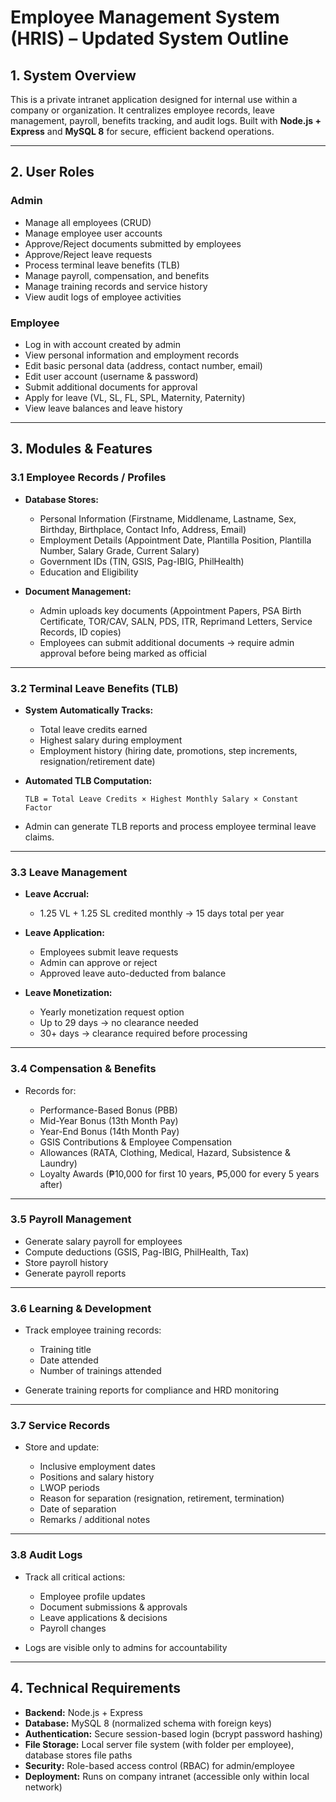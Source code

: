 
# **Employee Management System (HRIS) – Updated System Outline**

## **1. System Overview**

This is a private intranet application designed for internal use within a company or organization.
It centralizes employee records, leave management, payroll, benefits tracking, and audit logs.
Built with **Node.js + Express** and **MySQL 8** for secure, efficient backend operations.

---

## **2. User Roles**

### **Admin**

* Manage all employees (CRUD)
* Manage employee user accounts
* Approve/Reject documents submitted by employees
* Approve/Reject leave requests
* Process terminal leave benefits (TLB)
* Manage payroll, compensation, and benefits
* Manage training records and service history
* View audit logs of employee activities

### **Employee**

* Log in with account created by admin
* View personal information and employment records
* Edit basic personal data (address, contact number, email)
* Edit user account (username & password)
* Submit additional documents for approval
* Apply for leave (VL, SL, FL, SPL, Maternity, Paternity)
* View leave balances and leave history

---

## **3. Modules & Features**

### **3.1 Employee Records / Profiles**

* **Database Stores:**

  * Personal Information (Firstname, Middlename, Lastname, Sex, Birthday, Birthplace, Contact Info, Address, Email)
  * Employment Details (Appointment Date, Plantilla Position, Plantilla Number, Salary Grade, Current Salary)
  * Government IDs (TIN, GSIS, Pag-IBIG, PhilHealth)
  * Education and Eligibility
* **Document Management:**

  * Admin uploads key documents (Appointment Papers, PSA Birth Certificate, TOR/CAV, SALN, PDS, ITR, Reprimand Letters, Service Records, ID copies)
  * Employees can submit additional documents → require admin approval before being marked as official

---

### **3.2 Terminal Leave Benefits (TLB)**

* **System Automatically Tracks:**

  * Total leave credits earned
  * Highest salary during employment
  * Employment history (hiring date, promotions, step increments, resignation/retirement date)
* **Automated TLB Computation:**

  ```
  TLB = Total Leave Credits × Highest Monthly Salary × Constant Factor
  ```
* Admin can generate TLB reports and process employee terminal leave claims.

---

### **3.3 Leave Management**

* **Leave Accrual:**

  * 1.25 VL + 1.25 SL credited monthly → 15 days total per year
* **Leave Application:**

  * Employees submit leave requests
  * Admin can approve or reject
  * Approved leave auto-deducted from balance
* **Leave Monetization:**

  * Yearly monetization request option
  * Up to 29 days → no clearance needed
  * 30+ days → clearance required before processing

---

### **3.4 Compensation & Benefits**

* Records for:

  * Performance-Based Bonus (PBB)
  * Mid-Year Bonus (13th Month Pay)
  * Year-End Bonus (14th Month Pay)
  * GSIS Contributions & Employee Compensation
  * Allowances (RATA, Clothing, Medical, Hazard, Subsistence & Laundry)
  * Loyalty Awards (₱10,000 for first 10 years, ₱5,000 for every 5 years after)

---

### **3.5 Payroll Management**

* Generate salary payroll for employees
* Compute deductions (GSIS, Pag-IBIG, PhilHealth, Tax)
* Store payroll history
* Generate payroll reports

---

### **3.6 Learning & Development**

* Track employee training records:

  * Training title
  * Date attended
  * Number of trainings attended
* Generate training reports for compliance and HRD monitoring

---

### **3.7 Service Records**

* Store and update:

  * Inclusive employment dates
  * Positions and salary history
  * LWOP periods
  * Reason for separation (resignation, retirement, termination)
  * Date of separation
  * Remarks / additional notes

---

### **3.8 Audit Logs**

* Track all critical actions:

  * Employee profile updates
  * Document submissions & approvals
  * Leave applications & decisions
  * Payroll changes
* Logs are visible only to admins for accountability

---

## **4. Technical Requirements**

* **Backend:** Node.js + Express
* **Database:** MySQL 8 (normalized schema with foreign keys)
* **Authentication:** Secure session-based login (bcrypt password hashing)
* **File Storage:** Local server file system (with folder per employee), database stores file paths
* **Security:** Role-based access control (RBAC) for admin/employee
* **Deployment:** Runs on company intranet (accessible only within local network)


